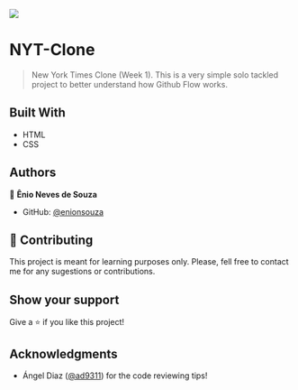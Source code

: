 ![](https://img.shields.io/badge/Microverse-blueviolet)

# NYT-Clone

> New York Times Clone (Week 1). This is a very simple solo tackled project to better understand how Github Flow works.

## Built With

- HTML
- CSS

## Authors

👤 **Ênio Neves de Souza**

- GitHub: [@enionsouza](https://github.com/enionsouza/)

## 🤝 Contributing

This project is meant for learning purposes only. Please, fell free to contact me for any sugestions or contributions.

## Show your support

Give a ⭐️ if you like this project!

## Acknowledgments

- Ángel Diaz ([@ad9311](https://github.com/ad9311/)) for the code reviewing tips!
